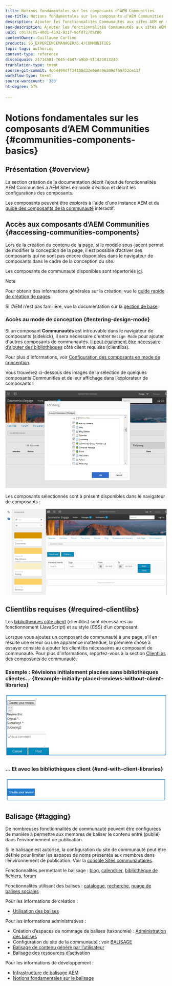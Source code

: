 ```yaml
---
title: Notions fondamentales sur les composants d’AEM Communities
seo-title: Notions fondamentales sur les composants d’AEM Communities
description: Ajouter les fonctionnalités Communautés aux sites AEM en mode d’édition et configurer les composants
seo-description: Ajouter les fonctionnalités Communautés aux sites AEM en mode d’édition et configurer les composants
uuid: c017a7c5-40d1-4592-9317-96fd727dac86
contentOwner: Guillaume Carlino
products: SG_EXPERIENCEMANAGER/6.4/COMMUNITIES
topic-tags: authoring
content-type: reference
discoiquuid: 21714581-7645-4b47-a9b0-9f1424013240
translation-type: tm+mt
source-git-commit: 4d64494dff34108d32e060a96209df697b2ce11f
workflow-type: tm+mt
source-wordcount: '380'
ht-degree: 57%

---
```



# Notions fondamentales sur les composants d’AEM Communities {#communities-components-basics}

## Présentation {#overview}

La section création de la documentation décrit l’ajout de fonctionnalités AEM Communities à AEM Sites en mode d’édition et décrit les configurations des composants.

Les composants peuvent être explorés à l&#39;aide d&#39;une instance AEM et du [guide des composants de la communauté](components-guide.md) interactif.

## Accès aux composants d’AEM Communities {#accessing-communities-components}

Lors de la création du contenu de la page, si le modèle sous-jacent permet de modifier la conception de la page, il est possible d’activer des composants qui ne sont pas encore disponibles dans le navigateur de composants dans le cadre de la conception du site.

Les composants de communauté disponibles sont répertoriés [ici](author-communities.md#available-communities-components).

>[!NOTE]
>
>Pour obtenir des informations générales sur la création, vue le [guide rapide de création de pages](../../help/sites-authoring/qg-page-authoring.md).
>
>Si l’AEM n’est pas familière, vue la documentation sur la [gestion de base](../../help/sites-authoring/basic-handling.md).

### Accès au mode de conception {#entering-design-mode}

Si un composant **Communautés** est introuvable dans le navigateur de composants (sidekick), il sera nécessaire d&#39;entrer `Design Mode` pour ajouter d&#39;autres composants de communautés. [Il peut également être nécessaire d’ajouter des bibliothèques](#required-clientlibs)  côté client requises (clientlibs).

Pour plus d&#39;informations, voir [Configuration des composants en mode de conception](../../help/sites-authoring/default-components-designmode.md).

Vous trouverez ci-dessous des images de la sélection de quelques composants Communities et de leur affichage dans l’explorateur de composants :

![chlimage_1-424](assets/chlimage_1-424.png)

Les composants sélectionnés sont à présent disponibles dans le navigateur de composants :

![chlimage_1-425](assets/chlimage_1-425.png)

## Clientlibs requises {#required-clientlibs}

Les [bibliothèques côté client](../../help/sites-developing/clientlibs.md) (clientlibs) sont nécessaires au fonctionnement (JavaScript) et au style (CSS) d’un composant.

Lorsque vous ajoutez un composant de communauté à une page, s’il en résulte une erreur ou une apparence inattendue, la première chose à essayer consiste à ajouter les clientlibs nécessaires au composant de communauté. Pour plus d’informations, reportez-vous à la section [Clientlibs des composants de communauté](clientlibs.md).

### Exemple : Révisions initialement placées sans bibliothèques clientes... {#example-initially-placed-reviews-without-client-libraries}

![chlimage_1-426](assets/chlimage_1-426.png)

### ... Et avec les bibliothèques client {#and-with-client-libraries}

![chlimage_1-427](assets/chlimage_1-427.png)

## Balisage {#tagging}

De nombreuses fonctionnalités de communauté peuvent être configurées de manière à permettre aux membres de baliser le contenu entré (publié) dans l’environnement de publication.

Si le balisage est autorisé, la configuration du site de communauté peut être définie pour limiter les espaces de noms présentés aux membres dans l’environnement de publication. Voir la [console Sites communautaires](sites-console.md#tagging).

Fonctionnalités permettant le balisage : [blog](blog-feature.md), [calendrier](calendar.md), [bibliothèque de fichiers](file-library.md), [forum](forum.md)

Fonctionnalités utilisant des balises : [catalogue](catalog.md), [recherche](search.md), [nuage de balises sociales](tagcloud.md)

Pour les informations de création :

* [Utilisation des balises](../../help/sites-authoring/tags.md)

Pour les informations administratives :

* Création d’espaces de nommage de balises (taxonomie) : [Administration des balises](../../help/sites-administering/tags.md)
* Configuration du site de la communauté : voir [BALISAGE](sites-console.md#tagging)
* [Balisage de contenu généré par l’utilisateur](../../help/sites-authoring/tags.md)
* [Balisage des ressources d’activation](tag-resources.md) 

Pour les informations de développement :

* [Infrastructure de balisage AEM](../../help/sites-developing/framework.md)
* [Notions fondamentales sur le balisage](tag.md)

